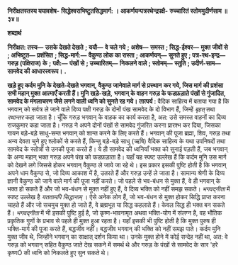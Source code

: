 **निरीक्षतस्तस्य ययावशेष-** **सिद्धेश्वराभिष्टुतसिद्धमार्ग: ।** **आकर्णयन्पत्ररथेन्द्रपक्षै-** **रुच्चारितं स्तोममुदीर्णसाम ॥ ३४॥** 

**शब्दार्थ** 

**निरीक्षत: तस्य—** **उसके देखते देखते** **; ययौ—** **वे चले गये** **; अशेष—** **समस्त** **; सिद्ध-ईश्वर—** **मुक्त जीवों से** **; अभिष्टुत—** **प्रशंसित** **; सिद्ध-मार्ग:—** **वैकुण्ठ लोक का रास्ता** **; आकर्णयन्—** **सुनते हुए** **; पत्र-रथ-इन्द्र—** **गरुड़ (पक्षिराज) के** **;** **पक्षै:—** **पंखों से** **; उच्चारितम्—** **निकलने वाले** **; स्तोमम्—** **स्तुति** **; उदीर्ण-साम—** **सामवेद की आधारस्वरूप।** **.** 

**खड़े हुए कर्दम मुनि के देखते-देखते भगवान्, वैकुण्ठ जानेवाले मार्ग से प्रस्थान** **कर गये, जिस मार्ग की प्रशंसा सभी महान् मुक्त आत्माएँ करती हैं। मुनि खड़े-खड़े,** **भगवान् के वाहन गरुड़ के फडफ़ड़ाते पंखों से गुंजादित, सामवेद के मंगलाचरण जैसे** **लगने वाली ध्वनि को सुनते रह गये।** **तात्पर्य :** वैदिक साहित्य में बताया गया है कि भगवान् को सर्वत्र ले जाने वाले दिव्य पक्षी गरुड़ के दोनों पंख सामवेद के दो विभाग हैं, जिन्हें *बृहत्* तथा *रथान्तर* कहा जाता है। चूँकि गरुड़ भगवान् के वाहक का कार्य करता है, अत: उसे समस्त वाहनों का दिव्य राजकुमार कहा जाता है। गरुड़ ने अपने दोनों पंखों से सामवेद गुंजरित करना प्रारश्भ कर दिया, जिसका गायन बड़े-बड़े साधु-सन्त भगवान् को शान्त करने के लिए करते हैं। भगवान् की पूजा ब्रह्मा, शिव, गरुड़ तथा अन्य देवता चुने हुए श्लोकों से करते हैं, किन्तु बड़े-बड़े साधु (ऋषि) वैदिक साहित्य के यथा उपनिषदों तथा सामवेद के स्तोत्रों से उनकी पूजा करते हैं। ये ही सामवेद की ध्वनियाँ भक्त को सुनाई पड़ती हैं, जब भगवान् के अन्य महान् भक्त गरुड़ अपने पंख को फडफ़ड़ाता है। यहाँ यह स्पष्ट उल्लेख हैं कि कर्दम मुनि उस मार्ग को देखने लगे जिससे होकर भगवान् वैकुण्ठ ले जाये जा रहे थे। इस प्रकार इसकी पुष्टि होती है कि भगवान् अपने धाम वैकुण्ठ से, जो दिव्य आकाश में है, उतरते हैं और गरुड़ उन्हें ले जाता है। सामान्य श्रेणी के दिव्य ज्ञानी वैकुण्ठ को जाने वाले मार्ग की पूजा नहीं करते। जो पहले से भव-बंधन से मुक्त हैं, वे ही भगवान् के भक्त हो सकते हैं और जो भव-बंधन से मुक्त नहीं हुए हैं, वे दिव्य भक्ति को नहीं समझ सकते। *भगवद्गीता* में स्पष्ट उल्लेख है *यततामपि सिद्धानाम्* । ऐसे अनेक लोग हैं, जो भव-बंधन से मुक्त होकर सिद्धि प्राप्त करना चाहते हैं और जो सचमुच मुक्त हो जाते हैं, वे ब्रह्मभूत या सिद्ध कहलाते हैं। केवल सिद्ध ही भक्त बन सकते हैं। *भगवद्गीता* में भी इसकी पुष्टि हुई है, जो कृष्ण-भावनामृत अथवा भक्ति-योग में संलग्न है, वह भौतिक प्रकृतिक गुणों के प्रभाव से पहले ही मुक्त हुआ रहता है। यहाँ इसकी भी पुष्टि होती है कि मुक्त पुरुष ही भक्ति-मार्ग की पूजा करते हैं, बद्धजीव नहीं। बद्धजीव भगवान् की भक्ति को नहीं समझ पाते। कर्दम मुनि मुक्त जीव थे, जिन्होंने भगवान् का साक्षात् दर्शन किया था। उनके मुक्त होने में कोई सन्देह नहीं था, अत: वे गरुड़ को भगवान् सहित वैकुण्ठ जाते देख सकने में समर्थ थे और गरुड़ के पंखों से सामवेद के सार 'हरे कृष्णÓ की ध्वनि को निकलते हुए सुन सकते थे।  
